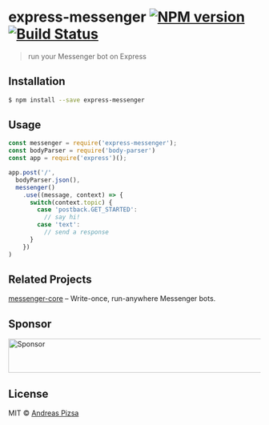 # express-messenger [![NPM version](https://badge.fury.io/js/express-messenger.svg)](https://npmjs.org/package/express-messenger) [![Build Status](https://travis-ci.org/AndreasPizsa/express-messenger.svg?branch=master)](https://travis-ci.org/AndreasPizsa/express-messenger)

> run your Messenger bot on Express

## Installation

```sh
$ npm install --save express-messenger
```

## Usage

```js
const messenger = require('express-messenger');
const bodyParser = require('body-parser')
const app = require('express')();

app.post('/',
  bodyParser.json(),
  messenger()
    .use((message, context) => {
      switch(context.topic) {
        case 'postback.GET_STARTED':
          // say hi!
        case 'text':
          // send a response
      }
    })
)
```

## Related Projects

[messenger-core](https://github.com/AndreasPizsa/messenger-core) – Write-once, run-anywhere Messenger bots.

## Sponsor

<a target='_blank' rel='nofollow' href='https://app.codesponsor.io/link/7WPHx1LeH7GTS36ys4vPHSLy/AndreasPizsa/express-messenger'>
  <img alt='Sponsor' width='888' height='68' src='https://app.codesponsor.io/embed/7WPHx1LeH7GTS36ys4vPHSLy/AndreasPizsa/express-messenger.svg' />
</a>

## License

MIT © [Andreas Pizsa](https://github.com/AndreasPizsa)
